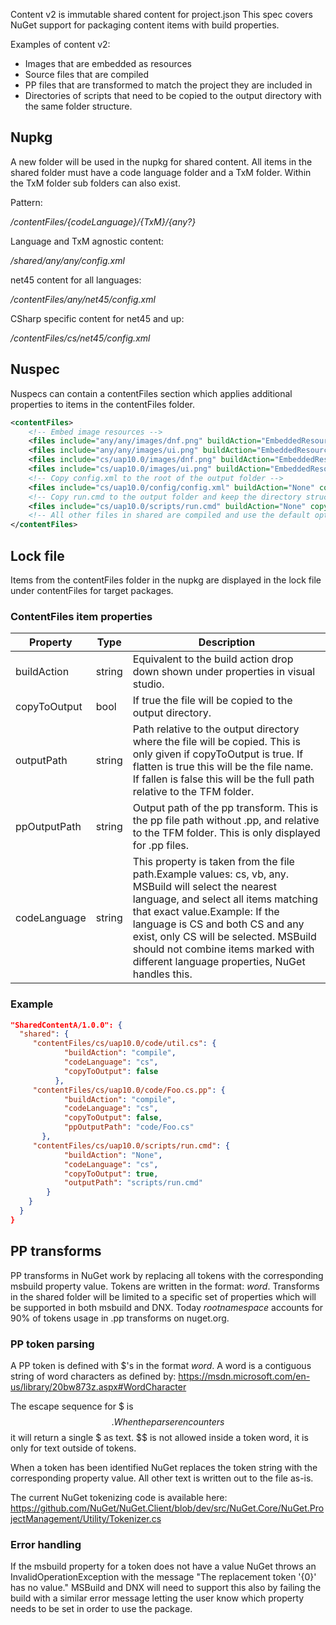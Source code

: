 Content v2 is immutable shared content for project.json
This spec covers NuGet support for packaging content items with build properties.

Examples of content v2:
* Images that are embedded as resources
* Source files that are compiled
* PP files that are transformed to match the project they are included in
* Directories of scripts that need to be copied to the output directory with the same folder structure.

## Nupkg
A new folder will be used in the nupkg for shared content. All items in the shared folder must have a code language folder and a TxM folder.  Within the TxM folder sub folders can also exist.

Pattern:

*/contentFiles/{codeLanguage}/{TxM}/{any?}*

Language and TxM agnostic content:

*/shared/any/any/config.xml*

net45 content for all languages:

*/contentFiles/any/net45/config.xml*

CSharp specific content for net45 and up:

*/contentFiles/cs/net45/config.xml*

## Nuspec
Nuspecs can contain a contentFiles section which applies additional properties to items in the contentFiles folder.

```xml
<contentFiles>
    <!-- Embed image resources -->
    <files include="any/any/images/dnf.png" buildAction="EmbeddedResource" />
    <files include="any/any/images/ui.png" buildAction="EmbeddedResource" />
    <files include="cs/uap10.0/images/dnf.png" buildAction="EmbeddedResource" />
    <files include="cs/uap10.0/images/ui.png" buildAction="EmbeddedResource" />
    <!-- Copy config.xml to the root of the output folder -->
    <files include="cs/uap10.0/config/config.xml" buildAction="None" copyToOutput="true" flatten="true" />
    <!-- Copy run.cmd to the output folder and keep the directory structure -->
    <files include="cs/uap10.0/scripts/run.cmd" buildAction="None" copyToOutput="true" />
    <!-- All other files in shared are compiled and use the default options -->
</contentFiles>
```

## Lock file
Items from the contentFiles folder in the nupkg are displayed in the lock file under contentFiles for target packages. 
### ContentFiles item properties

|Property|Type|Description|
|-------------|------|----------------------------------------------------|
|buildAction|string|Equivalent to the build action drop down shown under properties in visual studio.|
|copyToOutput|bool|If true the file will be copied to the output directory.|
|outputPath|string|Path relative to the output directory where the file will be copied. This is only given if copyToOutput is true. If flatten is true this will be the file name. If fallen is false this will be the full path relative to the TFM folder.|
|ppOutputPath|string|Output path of the pp transform. This is the pp file path without .pp, and relative to the TFM folder. This is only displayed for .pp files.|
|codeLanguage|string|This property is taken from the file path.Example values: cs, vb, any. MSBuild will select the nearest language, and select all items matching that exact value.Example: If the language is CS and both CS and any exist, only CS will be selected. MSBuild should not combine items marked with different language properties, NuGet handles this.|

### Example
```json
"SharedContentA/1.0.0": {
  "shared": {
     "contentFiles/cs/uap10.0/code/util.cs": {
            "buildAction": "compile",
            "codeLanguage": "cs",
            "copyToOutput": false
          },
     "contentFiles/cs/uap10.0/code/Foo.cs.pp": {
            "buildAction": "compile",
            "codeLanguage": "cs",
            "copyToOutput": false,
            "ppOutputPath": "code/Foo.cs"
       },
     "contentFiles/cs/uap10.0/scripts/run.cmd": {
            "buildAction": "None",
            "codeLanguage": "cs",
            "copyToOutput": true,
            "outputPath": "scripts/run.cmd"
        }
    }
  }
}
```

## PP transforms
PP transforms in NuGet work by replacing all tokens with the corresponding msbuild property value. Tokens are written in the format: $word$. Transforms in the shared folder will be limited to a specific set of properties which will be supported in both msbuild and DNX. Today $rootnamespace$ accounts for 90% of tokens usage in .pp transforms on nuget.org.

### PP token parsing
A PP token is defined with $'s in the format $word$. A word is a contiguous string of word characters as defined by: https://msdn.microsoft.com/en-us/library/20bw873z.aspx#WordCharacter

The escape sequence for $ is $$. When the parser encounters $$ it will return a single $ as text. $$ is not allowed inside a token word, it is only for text outside of tokens.

When a token has been identified NuGet replaces the token string with the corresponding property value. All other text is written out to the file as-is.

The current NuGet tokenizing code is available here:
https://github.com/NuGet/NuGet.Client/blob/dev/src/NuGet.Core/NuGet.ProjectManagement/Utility/Tokenizer.cs

### Error handling
If the msbuild property for a token does not have a value NuGet throws an InvalidOperationException with the message "The replacement token '{0}' has no value." MSBuild and DNX will need to support this also by failing the build with a similar error message letting the user know which property needs to be set in order to use the package.
